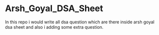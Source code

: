 # Arsh_Goyal_DSA_Sheet
In this repo i would write all dsa question which are there inside arsh goyal dsa sheet and also i adding some extra question. 
